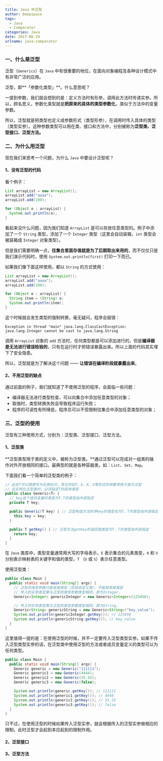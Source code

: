 ```yaml
---
title: Java 中泛型
author: Deepspace
tags:
  - Java
  - Comparator
categories: Java
date: 2017-06-29
urlname: java-comparator
---
```




### 一、什么是泛型

泛型（`Generics`）在 `Java` 中有很重要的地位，在面向对象编程及各种设计模式中有非常广泛的应用。

泛型，即**「参数化类型」**。什么意思呢？

一提到参数，我们就会想到的是：定义方法时有形参，调用此方法时传递实参。所以，顾名思义，参数化类型就是**把原来的具体的类型参数化**，类似于方法中的变量参数。

所以，泛型就是把类型也定义成参数形式（类型形参），在调用时传入具体的类型（类型实参）。这种参数类型可以用在类、接口和方法中，分别被称为**泛型类、泛型接口、泛型方法。**



### 二、为什么用泛型

现在我们来思考一个问题，为什么 `Java` 中要设计泛型呢？

#### 1、没有泛型的代码

看个例子：

```java
List arrayList = new ArrayList();
arrayList.add("aaaa");
arrayList.add(100);

for (Object o : arrayList) {
  System.out.println(o);
}
```

看起来没什么问题，因为我们知道 `ArrayList` 是可以存放任意类型的。例子中添加了一个 `String` 类型，添加了一个 `Integer` 类型（这里会自动装箱，`int` 类型会被装箱成 `Integer` 对象类型）。

但是我们需要明确一点，**往集合里面存值就是为了后期取出来用的**，而不仅仅只是我们演示代码时，使用 `System.out.println(first)` 打印一下而已。

如果我们像下面这样使用，都以 `String` 的方式使用：

```java
List arrayList = new ArrayList();
arrayList.add("aaaa");
arrayList.add(100);

for (Object o : arrayList) {
  String item = (String) o;
  System.out.println(item);
}
```

这个时候就会发生类型的强制转换，毫无疑问，程序会报错：

```
Exception in thread "main" java.lang.ClassCastException: java.lang.Integer cannot be cast to java.lang.String
```

调用 `ArrayList` 对象的 `add` 方法时，任何类型都是可以添加进行的，但是**编译器是无法进行错误检验的**，只有在运行时才把错误暴露出来。所以上面的代码其实埋下了安全隐患。

所以，泛型就是为了解决这个问题 —— **让错误在编译阶段就暴露出来**。



#### 2、不用泛型的缺点

通过前面的例子，我们就知道了不使用泛型的程序，会面临一些问题：

- 编译器无法进行类型检查，可以向集合中添加任意类型的对象；
- 取值时，类型转换失败会导致程序运行失败；
- 程序的可读性有所降低，程序员可以不受限制往集合中添加任意类型的对象；



### 三、泛型的使用

泛型有三种使用方式，分别为：泛型类、泛型接口、泛型方法。

#### 1、泛型类

**泛型类型用于类的定义中，被称为泛型类。**通过泛型可以完成对一组类的操作对外开放相同的接口。最典型的就是各种容器类，如：`List`、`Set`、`Map`。

下面我们看一个简单的泛型类的例子：

```java
// 此处T可以随便写为任意标识，常见的如T、E、K、V等形式的参数常用于表示泛型
// 在实例化泛型类时，必须指定T的具体类型
public class Generic<T> {
  // key这个成员变量的类型为T,T的类型由外部指定
  private T key;

  public Generic(T key) { // 泛型构造方法形参key的类型也为T，T的类型由外部指定
    this.key = key;
  }

  public T getKey() { // 泛型方法getKey的返回值类型为T，T的类型由外部指定
    return key;
  }
}
```

在 `Java` 类库中，类型变量通常用大写的字母表示，`E` 表示集合的元素类型，`K` 和 `V `分别表示映射表的关键字和值的类型，`T` （`U` 或 `S`）表示任意类型。

使用泛型类：

```java
public class Main {
  public static void main(String[] args) {
    // 泛型的类型参数只能是类类型（包括自定义类），不能是简单类型
    // 传入的实参类型需与泛型的类型参数类型相同，即为Integer.
    Generic<Integer> genericInteger = new Generic<Integer>(123456);

    // 传入的实参类型需与泛型的类型参数类型相同，即为String.
    Generic<String> genericString = new Generic<String>("key_value");
    System.out.println(genericInteger.getKey()); // 123456
    System.out.println(genericString.getKey()); // key_value
  }
}
```

这里值得一提的是：在使用泛型的时候，并不一定要传入泛型类型实参。如果不传入泛型类型实参的话，在泛型类中使用泛型的方法或者成员变量定义的类型可以为任何类型。

```java
public class Main {
  public static void main(String[] args) {
    Generic generic = new Generic("111111");
    Generic generic1 = new Generic(4444);
    Generic generic2 = new Generic(55.55);
    Generic generic3 = new Generic(false);

    System.out.println(generic.getKey()); // 111111
    System.out.println(generic1.getKey()); // 4444
    System.out.println(generic2.getKey()); // 55.55
    System.out.println(generic3.getKey()); // false
  }
}
```

只不过，在使用泛型的时候如果传入泛型实参，就会根据传入的泛型实参做相应的限制，此时泛型才会起到本应起到的限制作用。



#### 2、泛型接口



#### 3、泛型方法